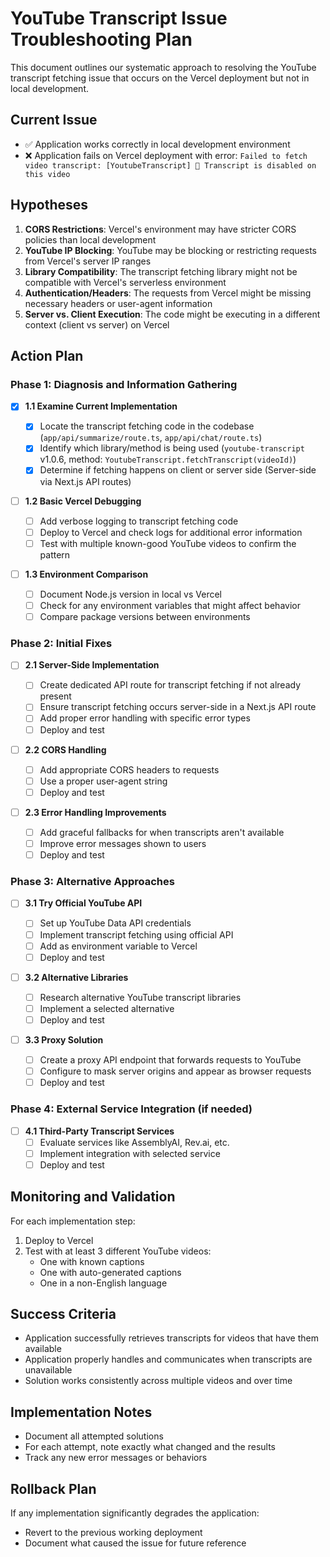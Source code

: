 # YouTube Transcript Issue Troubleshooting Plan

This document outlines our systematic approach to resolving the YouTube transcript fetching issue that occurs on the Vercel deployment but not in local development.

## Current Issue

- ✅ Application works correctly in local development environment
- ❌ Application fails on Vercel deployment with error: `Failed to fetch video transcript: [YoutubeTranscript] 🚨 Transcript is disabled on this video`

## Hypotheses

1. **CORS Restrictions**: Vercel's environment may have stricter CORS policies than local development
2. **YouTube IP Blocking**: YouTube may be blocking or restricting requests from Vercel's server IP ranges
3. **Library Compatibility**: The transcript fetching library might not be compatible with Vercel's serverless environment
4. **Authentication/Headers**: The requests from Vercel might be missing necessary headers or user-agent information
5. **Server vs. Client Execution**: The code might be executing in a different context (client vs server) on Vercel

## Action Plan

### Phase 1: Diagnosis and Information Gathering

- [x] **1.1 Examine Current Implementation**

  - [x] Locate the transcript fetching code in the codebase (`app/api/summarize/route.ts`, `app/api/chat/route.ts`)
  - [x] Identify which library/method is being used (`youtube-transcript` v1.0.6, method: `YoutubeTranscript.fetchTranscript(videoId)`)
  - [x] Determine if fetching happens on client or server side (Server-side via Next.js API routes)

- [ ] **1.2 Basic Vercel Debugging**

  - [ ] Add verbose logging to transcript fetching code
  - [ ] Deploy to Vercel and check logs for additional error information
  - [ ] Test with multiple known-good YouTube videos to confirm the pattern

- [ ] **1.3 Environment Comparison**
  - [ ] Document Node.js version in local vs Vercel
  - [ ] Check for any environment variables that might affect behavior
  - [ ] Compare package versions between environments

### Phase 2: Initial Fixes

- [ ] **2.1 Server-Side Implementation**

  - [ ] Create dedicated API route for transcript fetching if not already present
  - [ ] Ensure transcript fetching occurs server-side in a Next.js API route
  - [ ] Add proper error handling with specific error types
  - [ ] Deploy and test

- [ ] **2.2 CORS Handling**

  - [ ] Add appropriate CORS headers to requests
  - [ ] Use a proper user-agent string
  - [ ] Deploy and test

- [ ] **2.3 Error Handling Improvements**
  - [ ] Add graceful fallbacks for when transcripts aren't available
  - [ ] Improve error messages shown to users
  - [ ] Deploy and test

### Phase 3: Alternative Approaches

- [ ] **3.1 Try Official YouTube API**

  - [ ] Set up YouTube Data API credentials
  - [ ] Implement transcript fetching using official API
  - [ ] Add as environment variable to Vercel
  - [ ] Deploy and test

- [ ] **3.2 Alternative Libraries**

  - [ ] Research alternative YouTube transcript libraries
  - [ ] Implement a selected alternative
  - [ ] Deploy and test

- [ ] **3.3 Proxy Solution**
  - [ ] Create a proxy API endpoint that forwards requests to YouTube
  - [ ] Configure to mask server origins and appear as browser requests
  - [ ] Deploy and test

### Phase 4: External Service Integration (if needed)

- [ ] **4.1 Third-Party Transcript Services**
  - [ ] Evaluate services like AssemblyAI, Rev.ai, etc.
  - [ ] Implement integration with selected service
  - [ ] Deploy and test

## Monitoring and Validation

For each implementation step:

1. Deploy to Vercel
2. Test with at least 3 different YouTube videos:
   - One with known captions
   - One with auto-generated captions
   - One in a non-English language

## Success Criteria

- Application successfully retrieves transcripts for videos that have them available
- Application properly handles and communicates when transcripts are unavailable
- Solution works consistently across multiple videos and over time

## Implementation Notes

- Document all attempted solutions
- For each attempt, note exactly what changed and the results
- Track any new error messages or behaviors

## Rollback Plan

If any implementation significantly degrades the application:

- Revert to the previous working deployment
- Document what caused the issue for future reference

